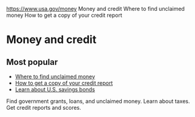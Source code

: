 

https://www.usa.gov/money
Money and credit
Where to find unclaimed money
How to get a copy of your credit report

Money and credit
================

Most popular
------------

* [Where to find unclaimed money](https://www.usa.gov/unclaimed-money)
* [How to get a copy of your credit report](https://www.usa.gov/credit-reports)
* [Learn about U.S. savings bonds](https://www.usa.gov/savings-bonds)

Find government grants, loans, and unclaimed money. Learn about taxes. Get credit reports and scores.
